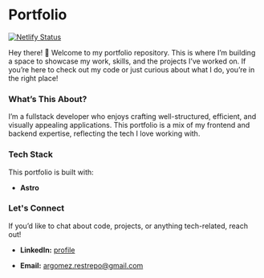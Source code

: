 # Portfolio

[![Netlify Status](https://api.netlify.com/api/v1/badges/d6218c81-9271-4858-977c-da3e3276859c/deploy-status)](https://app.netlify.com/sites/argomez/deploys)

Hey there! 👋 Welcome to my portfolio repository. This is where I’m building a space to showcase my work, skills, and the projects I’ve worked on. If you’re here to check out my code or just curious about what I do, you’re in the right place!

### What’s This About?

I’m a fullstack developer who enjoys crafting well-structured, efficient, and visually appealing applications. This portfolio is a mix of my frontend and backend expertise, reflecting the tech I love working with.

### Tech Stack

This portfolio is built with:

- **Astro**

### Let's Connect

If you’d like to chat about code, projects, or anything tech-related, reach out!

- **LinkedIn:** [profile](https://www.linkedin.com/in/andres-gomez-restrepo)

- **Email:** [argomez.restrepo@gmail.com](mailto:argomez.restrepo@gmail.com)
